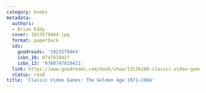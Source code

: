 ```yaml
---
category: books
metadata:
  authors:
  - Brian Eddy
  cover: 1823579464.jpg
  format: paperback
  ids:
    goodreads: '1823579464'
    isbn_10: 0747810427
    isbn_13: '9780747810421'
  link: https://www.goodreads.com/book/show/13136100-classic-video-games
  status: read
title: 'Classic Video Games: The Golden Age 1971–1984'
---
```


